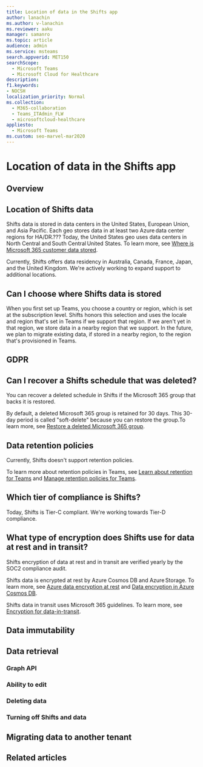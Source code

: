 ```yaml
---
title: Location of data in the Shifts app
author: lanachin
ms.author: v-lanachin
ms.reviewer: aaku
manager: samanro
ms.topic: article
audience: admin
ms.service: msteams
search.appverid: MET150
searchScope:
  - Microsoft Teams
  - Microsoft Cloud for Healthcare
description:  
f1.keywords:
- NOCSH
localization_priority: Normal
ms.collection: 
  - M365-collaboration
  - Teams_ITAdmin_FLW
  - microsoftcloud-healthcare
appliesto: 
  - Microsoft Teams
ms.custom: seo-marvel-mar2020
---
```


# Location of data in the Shifts app

## Overview


## Location of Shifts data

Shifts data is stored in data centers in the United States, European Union, and Asia Pacific. Each geo stores data in at least two Azure data center regions for HA/DR.??? Today, the United States geo uses data centers in North Central and South Central United States. To learn more, see [Where is Microsoft 365 customer data stored](/microsoft-365/enterprise/o365-data-locations).

Currently, Shifts offers data residency in Australia, Canada, France, Japan, and the United Kingdom. We're actively working to expand support to additional locations.

## Can I choose where Shifts data is stored

When you first set up Teams, you choose a country or region, which is set at the subscription level. Shifts honors this selection and uses the locale and region that's set in Teams if we support that region. If we aren't yet in that region, we store data in a nearby region that we support. In the future, we plan to migrate existing data, if stored in a nearby region, to the region that's provisioned in Teams.

## GDPR

## Can I recover a Shifts schedule that was deleted?

You can recover a deleted schedule in Shifts if the Microsoft 365 group that backs it is restored.

By default, a deleted Microsoft 365 group is retained for 30 days. This 30-day period is called "soft-delete" because you can restore the group.To learn more, see [Restore a deleted Microsoft 365 group](/microsoft-365/admin/create-groups/restore-deleted-group?view=o365-worldwide&tabs=admin-center).

## Data retention policies

Currently, Shifts doesn't support retention policies.

To learn more about retention policies in Teams, see [Learn about retention for Teams](/microsoft-365/compliance/retention-policies-teams) and [Manage retention policies for Teams](../../retention-policies.md).

## Which tier of compliance is Shifts?

Today, Shifts is Tier-C compliant. We're working towards Tier-D compliance.

## What type of encryption does Shifts use for data at rest and in transit?

Shifts encryption of data at rest and in transit are verified yearly by the SOC2 compliance audit.

Shifts data is encrypted at rest by Azure Cosmos DB and Azure Storage. To learn more, see [Azure data encryption at rest](/azure/security/fundamentals/encryption-atrest) and
[Data encryption in Azure Cosmos DB](/azure/cosmos-db/database-encryption-at-rest).

Shifts data in transit uses Microsoft 365 guidelines. To learn more, see [Encryption for data-in-transit](/compliance/assurance/assurance-encryption-in-transit).

## Data immutability

## Data retrieval

### Graph API

### Ability to edit

### Deleting data

### Turning off Shifts and data

## Migrating data to another tenant

## Related articles

